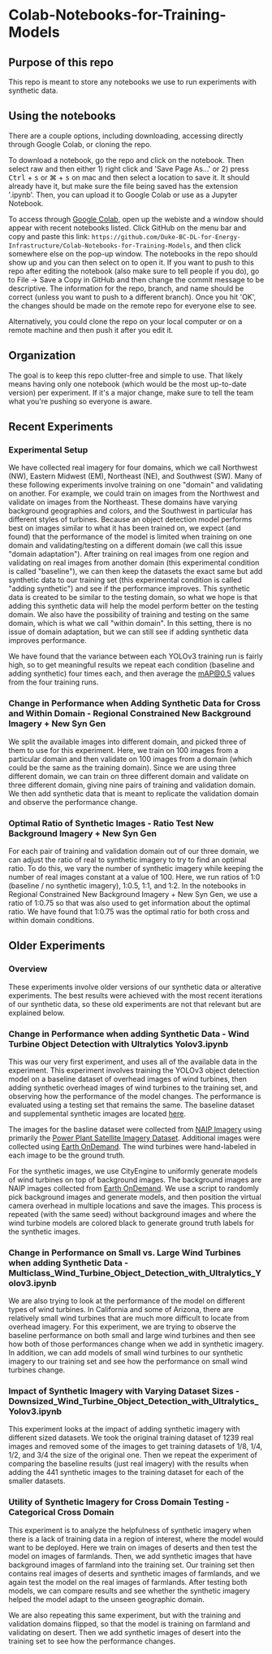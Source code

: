 # Colab-Notebooks-for-Training-Models
## Purpose of this repo
This repo is meant to store any notebooks we use to run experiments with synthetic data.

## Using the notebooks
There are a couple options, including downloading, accessing directly through Google Colab, or cloning the repo.

To download a notebook, go the repo and click on the notebook. Then select raw and then either 1) right click and 'Save Page As...' or 2) press <kbd>Ctrl</kbd> + <kbd>s</kbd> or <kdb>⌘</kbd> + <kbd>s</kbd> on mac and then select a location to save it. It should already have it, but make sure the file being saved has the extension '.ipynb'. Then, you can upload it to Google Colab or use as a Jupyter Notebook.

To access through [Google Colab](https://colab.research.google.com/), open up the webiste and a window should appear with recent notebooks listed. Click GitHub on the menu bar and copy and paste this link: `https://github.com/Duke-BC-DL-for-Energy-Infrastructure/Colab-Notebooks-for-Training-Models`, and then click somewhere else on the pop-up window. The notebooks in the repo should show up and you can then select on to open it. If you want to push to this repo after editing the notebook (also make sure to tell people if you do), go to File -> Save a Copy in GitHub and then change the commit message to be descriptive. The information for the repo, branch, and name should be correct (unless you want to push to a different branch). Once you hit 'OK', the changes should be made on the remote repo for everyone else to see.

Alternatively, you could clone the repo on your local computer or on a remote machine and then push it after you edit it.

## Organization
The goal is to keep this repo clutter-free and simple to use. That likely means having only one notebook (which would be the most up-to-date version) per experiment. If it's a major change, make sure to tell the team what you're pushing so everyone is aware.

## Recent Experiments
### Experimental Setup
We have collected real imagery for four domains, which we call Northwest (NW), Eastern Midwest (EM), Northeast (NE), and Southwest (SW). Many of these following experiments involve training on one "domain" and validating on another. For example, we could train on images from the Northwest and validate on images from the Northeast. These domains have varying background geographies and colors, and the Southwest in particular has different styles of turbines.  Because an object detection model performs best on images similar to what it has been trained on, we expect (and found) that the performance of the model is limited when training on one domain and validating/testing on a different domain (we call this issue "domain adaptation"). After training on real images from one region and validating on real images from another domain (this experimental condition is called "baseline"), we can then keep the datasets the exact same but add synthetic data to our training set (this experimental condition is called "adding synthetic") and see if the performance improves. This synthetic data is created to be similar to the testing domain, so what we hope is that adding this synthetic data will help the model perform better on the testing domain. We also have the possibility of training and testing on the same domain, which is what we call "within domain". In this setting, there is no issue of domain adaptation, but we can still see if adding synthetic data improves performance.

We have found that the variance between each YOLOv3 training run is fairly high, so to get meaningful results we repeat each condition (baseline and adding synthetic) four times each, and then average the mAP@0.5 values from the four training runs.

### Change in Performance when Adding Synthetic Data for Cross and Within Domain - Regional Constrained New Background Imagery + New Syn Gen
We split the available images into different domain, and picked three of them to use for this experiment. Here, we train on 100 images from a particular domain and then validate on 100 images from a domain (which could be the same as the training domain). Since we are using three different domain, we can train on three different domain and validate on three different domain, giving nine pairs of training and validation domain. We then add synthetic data that is meant to replicate the validation domain and observe the performance change.

### Optimal Ratio of Synthetic Images - Ratio Test New Background Imagery + New Syn Gen
For each pair of training and validation domain out of our three domain, we can adjust the ratio of real to synthetic imagery to try to find an optimal ratio. To do this, we vary the number of synthetic imagery while keeping the number of real images constant at a value of 100. Here, we run ratios of 1:0 (baseline / no synthetic imagery), 1:0.5, 1:1, and 1:2. In the notebooks in Regional Constrained New Background Imagery + New Syn Gen, we use a ratio of 1:0.75 so that was also used to get information about the optimal ratio. We have found that 1:0.75 was the optimal ratio for both cross and within domain conditions.


## Older Experiments
### Overview
These experiments involve older versions of our synthetic data or alterative experiments. The best results were achieved with the most recent iterations of our synthetic data, so these old experiments are not that relevant but are explained below.

### Change in Performance when adding Synthetic Data - Wind Turbine Object Detection with Ultralytics Yolov3.ipynb
This was our very first experiment, and uses all of the available data in the experiment. This experiment involves training the YOLOv3 object detection model on a baseline dataset of overhead images of wind turbines, then adding synthetic overhead images of wind turbines to the training set, and observing how the performance of the model changes. The performance is evaluated using a testing set that remains the same. The baseline dataset and supplemental synthetic images are located [here](https://figshare.com/projects/Adding_Synthetic_Imagery_for_Object_Detection_on_Overhead_Images_of_Wind_Turbines/96131).

The images for the basline dataset were collected from [NAIP Imagery](https://www.fsa.usda.gov/programs-and-services/aerial-photography/imagery-programs/naip-imagery/) using primarily the [Power Plant Satellite Imagery Dataset](https://figshare.com/articles/dataset/Power_Plant_Satellite_Imagery_Dataset/5307364). Additional images were collected using [Earth OnDemand](https://earthondemand.astraea.earth/). The wind turbines were hand-labeled in each image to be the ground truth.

For the synthetic images, we use CityEngine to uniformly generate models of wind turbines on top of background images. The background images are NAIP images collected from [Earth OnDemand](https://earthondemand.astraea.earth/). We use a script to randomly pick background images and generate models, and then position the virtual camera overhead in multiple locations and save the images. This process is repeated (with the same seed) without background images and where the wind turbine models are colored black to generate ground truth labels for the synthetic images.

### Change in Performance on Small vs. Large Wind Turbines when adding Synthetic Data - Multiclass_Wind_Turbine_Object_Detection_with_Ultralytics_Yolov3.ipynb
We are also trying to look at the performance of the model on different types of wind turbines. In California and some of Arizona, there are relatively small wind turbines that are much more difficult to locate from overhead imagery. For this experiment, we are trying to observe the baseline performance on both small and large wind turbines and then see how both of those performances change when we add in synthetic imagery. In addition, we can add models of small wind turbines to our synthetic imagery to our training set and see how the performance on small wind turbines change.

### Impact of Synthetic Imagery with Varying Dataset Sizes - Downsized_Wind_Turbine_Object_Detection_with_Ultralytics_Yolov3.ipynb
This experiment looks at the impact of adding synthetic imagery with different sized datasets. We took the original training dataset of 1239 real images and removed some of the images to get training datasets of 1/8, 1/4, 1/2, and 3/4 the size of the original one. Then we repeat the experiment of comparing the baseline results (just real imagery) with the results when adding the 441 synthetic images to the training dataset for each of the smaller datasets.

### Utility of Synthetic Imagery for Cross Domain Testing - Categorical Cross Domain
This experiment is to analyze the helpfulness of synthetic imagery when there is a lack of training data in a region of interest, where the model would want to be deployed. Here we train on images of deserts and then test the model on images of farmlands. Then, we add synthetic images that have background images of farmland into the training set. Our training set then contains real images of deserts and synthetic images of farmlands, and we again test the model on the real images of farmlands. After testing both models, we can compare results and see whether the synthetic imagery helped the model adapt to the unseen geographic domain.

We are also repeating this same experiment, but with the training and validation domains flipped, so that the model is training on farmland and validating on desert. Then we add synthetic images of desert into the training set to see how the performance changes.
